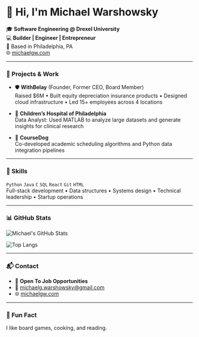 # 👋 Hi, I'm Michael Warshowsky

🎓 **Software Engineering @ Drexel University**  
💻 **Builder | Engineer | Entrepreneur**  
📍 Based in Philadelphia, PA  
🌐 [michaelgw.com](https://michaelgw.com)

---

### 🚀 Projects & Work

- 🛡️ **WithBelay** (Founder, Former CEO, Board Member)  
  Raised $6M • Built equity depreciation insurance products • Designed cloud infrastructure • Led 15+ employees across 4 locations

- 🧠 **Children’s Hospital of Philadelphia**  
  Data Analyst: Used MATLAB to analyze large datasets and generate insights for clinical research

- 📘 **CourseDog**  
  Co-developed academic scheduling algorithms and Python data integration pipelines

---

### 💼 Skills

`Python` `Java` `C` `SQL` `React` `Git` `HTML`  
Full-stack development • Data structures • Systems design • Technical leadership • Startup operations

---

### 📊 GitHub Stats

![Michael's GitHub Stats](https://github-readme-stats.vercel.app/api?username=EmGeeDoubleU&show_icons=true&theme=dark&rank_icon=percentile&hide=contribs)

![Top Langs](https://github-readme-stats.vercel.app/api/top-langs/?username=EmGeeDoubleU&layout=compact&theme=dark)

---

### 📬 Contact

- 💼 **Open To Job Opportunities**
- 📧 michaelg.warshowsky@gmail.com
- 🌐 [michaelgw.com](https://michaelgw.com)

---

### 🧠 Fun Fact

I like board games, cooking, and reading.

